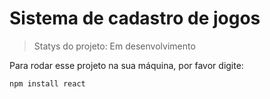 # Sistema de cadastro de jogos

> Statys do projeto: Em desenvolvimento

Para rodar esse projeto na sua máquina, por favor digite:
```
npm install react
```
